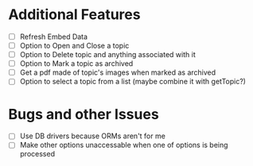 # Additional Features
- [ ] Refresh Embed Data
- [ ] Option to Open and Close a topic
- [ ] Option to Delete topic and anything associated with it
- [ ] Option to Mark a topic as archived
- [ ] Get a pdf made of topic's images when marked as archived
- [ ] Option to select a topic from a list (maybe combine it with getTopic?)

# Bugs and other Issues
- [ ] Use DB drivers because ORMs aren't for me
- [ ] Make other options unaccessable when one of options is being processed
